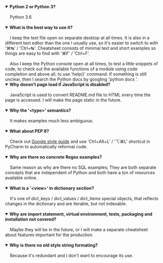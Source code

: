 <details open><summary><strong>Python 2 or Python 3?</strong></summary><br>
&nbsp;&nbsp;&nbsp;&nbsp;Python 3.6
</details><br>

<details open><summary><strong>What is the best way to use it?</strong></summary><br>
&nbsp;&nbsp;&nbsp;&nbsp;I keep the text file open on separate desktop at all times. It is also in a different text editor than the one I usually use, so it's easier to switch to with '⌘↹' / 'Ctrl+↹'. Cheatsheet consists of minimal text and short examples so things are easy to find with '⌘F' / 'Ctrl+F'.<br><br>
&nbsp;&nbsp;&nbsp;&nbsp;Also I keep the Python console open at all times, to test a little snippets of code, to check out the available functions of a module using code completion and above all, to use 'help(<module/object/function>)' command. If something is still unclear, then I search the Python docs by googling 'python docs <module/function>'.
</details>

<details open><summary><strong>Why doesn't page load if JavaScript is disabled?</strong></summary><br>
&nbsp;&nbsp;&nbsp;&nbsp;JavaScript is used to convert README.md file to HTML every time the page is accessed. I will make the page static in the future.
</details><br>

<details open><summary><strong>Why the '&lt;type&gt;' semantics?</strong></summary><br>
&nbsp;&nbsp;&nbsp;&nbsp;It makes examples much less ambiguous.
</details><br>

<details open><summary><strong>What about PEP 8?</strong></summary><br>
&nbsp;&nbsp;&nbsp;&nbsp;Check out <a href="https://google.github.io/styleguide/pyguide.html">Google style guide</a> and use 'Ctrl+Alt+L' / '⌥⌘L' shortcut in PyCharm to automatically reformat code.
</details><br>

<details open><summary><strong>Why are there no concrete Regex examples?</strong></summary><br>
&nbsp;&nbsp;&nbsp;&nbsp;Same reason as why are there no SQL examples; They are both separate concepts that are independent of Python and both have a ton of resources available online.
</details><br>

<details open><summary><strong>What is a '&lt;view&gt;' in dictionary section?</strong></summary><br>
&nbsp;&nbsp;&nbsp;&nbsp;It's one of dict_keys / dict_values / dict_items special objects, that reflects changes in the dictionary and are iterable, but not indexable.
</details><br>

<details open><summary><strong>Why are import statement, virtual environment, tests, packaging and installation not covered?</strong></summary><br>
&nbsp;&nbsp;&nbsp;&nbsp;Maybe they will be in the future, or I will make a separate cheatsheet about features important for the production.
</details><br>

<details open><summary><strong>Why is there no old style string formating?</strong></summary><br>
&nbsp;&nbsp;&nbsp;&nbsp;Because it's redundant and I don't want to encourage its use.
</details><br>

